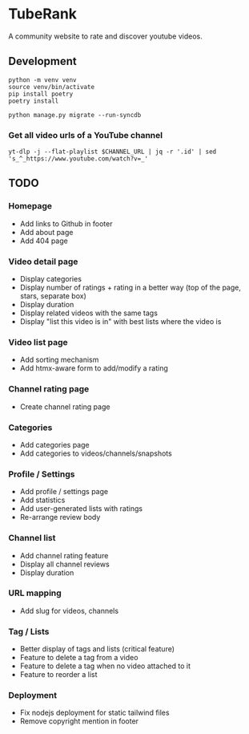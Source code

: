 # TubeRank

A community website to rate and discover youtube videos.

## Development

```
python -m venv venv
source venv/bin/activate
pip install poetry
poetry install
```

```
python manage.py migrate --run-syncdb
```

### Get all video urls of a YouTube channel

```
yt-dlp -j --flat-playlist $CHANNEL_URL | jq -r '.id' | sed 's_^_https://www.youtube.com/watch?v=_'
```

## TODO

### Homepage
- Add links to Github in footer
- Add about page
- Add 404 page

### Video detail page
- Display categories
- Display number of ratings + rating in a better way (top of the page, stars, separate box)
- Display duration
- Display related videos with the same tags
- Display "list this video is in" with best lists where the video is

### Video list page
- Add sorting mechanism
- Add htmx-aware form to add/modify a rating

### Channel rating page
- Create channel rating page

### Categories
- Add categories page
- Add categories to videos/channels/snapshots

### Profile / Settings
- Add profile / settings page
- Add statistics
- Add user-generated lists with ratings
- Re-arrange review body

### Channel list
- Add channel rating feature
- Display all channel reviews
- Display duration

### URL mapping
- Add slug for videos, channels

### Tag / Lists
- Better display of tags and lists (critical feature)
- Feature to delete a tag from a video
- Feature to delete a tag when no video attached to it
- Feature to reorder a list

### Deployment
- Fix nodejs deployment for static tailwind files
- Remove copyright mention in footer

